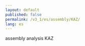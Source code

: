 ```yaml
---
layout: default
published: false
permalink: /v3_1/es/assembly/KAZ/
lang: es
---
```


assembly analysis KAZ
